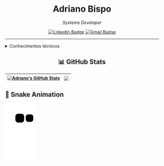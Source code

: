 <h1 align=center>Adriano Bispo</h1>

<div align="center">

  *Systems Developer*
  
  [![Linkedin Badge](https://img.shields.io/badge/-Adriano_Bispo-000?style=flat-square&logo=Linkedin&logoColor=%23007ACC&link=https://www.linkedin.com/in/adriano-vin%C3%ADcius-bispo-da-silva-85293a240/)](https://www.linkedin.com/in/adriano-vin%C3%ADcius-bispo-da-silva-85293a240/) 
  [![Gmail Badge](https://img.shields.io/badge/-adrianov.bispo@gmail.com-000?style=flat-square&logo=Gmail&link=mailto:adrianov.bispo@gmail.com)](mailto:adrianov.bispo@gmail.com)
 
--- 

</div>

<details>
<summary>
  Conhecimentos técnicos
</summary>

<!-- Organization Techs -->
  <h4>Organization Techs</h4>
  <img alt="Trello" src="https://img.shields.io/badge/trello-000.svg?style=for-the-badge&logo=trello&logoColor=%23007ACC" />
  <img alt="Notion" src="https://img.shields.io/badge/notion-000.svg?style=for-the-badge&logo=notion" />

  <!-- FrontEnd Techs -->
  <h4>FrontEnd Techs</h4>
  <img alt="Figma" src="https://img.shields.io/badge/figma-000.svg?style=for-the-badge&logo=figma" />
  <img alt="HTML5" src="https://img.shields.io/badge/html5-000.svg?style=for-the-badge&logo=html5" />
  <img alt="CSS3" src="https://img.shields.io/badge/css3-000.svg?style=for-the-badge&logo=css3&logoColor=%23007ACC" />
  <img alt="Bootstrap" src="https://img.shields.io/badge/bootstrap-000.svg?style=for-the-badge&logo=bootstrap" />
  <img alt="Tailwind CSS" src="https://img.shields.io/badge/tailwind_css-000.svg?style=for-the-badge&logo=tailwind-css&logoColor=38B2AC" />
  <img alt="Sass" src="https://img.shields.io/badge/Sass-000?style=for-the-badge&logo=sass&logoColor=CC6699" /><br>
  <img alt="JavaScript" src="https://img.shields.io/badge/javascript-000.svg?style=for-the-badge&logo=javascript" />
  <img alt="TypeScript" src="https://img.shields.io/badge/typescript-000.svg?style=for-the-badge&logo=typescript" />
  <img alt="Angular" src="https://img.shields.io/badge/angular-000.svg?style=for-the-badge&logo=angular&logoColor=DD0031" />
  <img alt="React" src="https://img.shields.io/badge/react-000.svg?style=for-the-badge&logo=react" />
  <img alt="VueJS" src="https://img.shields.io/badge/vue.js-000.svg?style=for-the-badge&logo=vue.js" />

  <!-- Backend Techs -->
  <h4>BackEnd Techs</h4>
  <img alt="NodeJS" src="https://img.shields.io/badge/node.js-000.svg?style=for-the-badge&logo=node.js" />
  <img alt="PHP" src="https://img.shields.io/badge/php-000.svg?style=for-the-badge&logo=php" />
  
  <!-- Mobile Techs -->
  <h4>Mobile Techs</h4>
  <img alt="Ionic" src="https://img.shields.io/badge/ionic-000.svg?style=for-the-badge&logo=ionic" />
  <img alt="React Native" src="https://img.shields.io/badge/react_native-000.svg?style=for-the-badge&logo=react" />
  
</details>

<h2 align=center> 📊 GitHub Stats </h2>

<div align="center">

| <a href="https://github.com/anuraghazra/github-readme-stats"><img align="center" src="https://github-readme-stats.vercel.app/api?username=AdrianoBispo&show_icons=true&theme=github_dark&count_private=true&hide_border=true" alt="Adriano's GitHub Stats" /></a> | <a href="https://github.com/anuraghazra/github-readme-stats"><img align="center" src="https://github-readme-stats.vercel.app/api/top-langs/?username=AdrianoBispo&theme=github_dark&hide_border=true" /></a> |
| ------------- | ------------- |

</div>

<h2> 🐍 Snake Animation </h2>
<img alt="Snake Animation" src="https://github.com/AdrianoBispo/AdrianoBispo/blob/output/github-contribution-grid-snake.svg" />
  
<!-- Proudly created with GPRM ( https://gprm.itsvg.in ) -->
